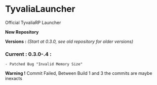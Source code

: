 # TyvaliaLauncher
Official TyvaliaRP Launcher

**New Repository**

**Versions :** *(Start at 0.3.0, see old repository for older versions)*

### Current : 0.3.0-.4 :
    - Patched Bug "Invalid Memory Size"

**Warning !** Commit Failed, Between Build 1 and 3 the commits are maybe inexacts
